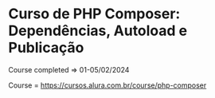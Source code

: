 # Curso de PHP Composer: Dependências, Autoload e Publicação

Course completed => 01-05/02/2024

Course = https://cursos.alura.com.br/course/php-composer
